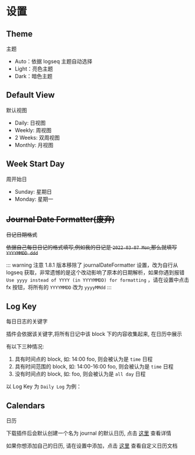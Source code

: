 # 设置

## Theme
主题
- Auto：依据 logseq 主题自动选择
- Light：亮色主题
- Dark：暗色主题
<!-- TODO: 暗色与亮色截图 -->

## Default View
默认视图
- Daily: 日视图
- Weekly: 周视图
- 2 Weeks: 双周视图
- Monthly: 月视图
<!-- TODO: 截图 -->

## Week Start Day
周开始日
- Sunday: 星期日
- Monday: 星期一

## ~~Journal Date Formatter(废弃)~~
~~日记日期格式~~

~~依据自己每日日记的格式填写,例如我的日记是 `2022-03-07 Mon`,那么就填写 `YYYYMMDD ddd`~~

::: warning 注意
1.8.1 版本移除了 journalDateFormatter 设置，改为自行从 logseq 获取，非常遗憾的是这个改动影响了原本的日期解析，如果你遇到报错 `Use yyyy instead of YYYY (in YYYYMMDD) for formatting` ，请在设置中点击 fx 按钮，将所有的 `YYYYMMDD` 改为 `yyyyMMdd`
:::

## Log Key
每日日志的关键字

插件会依据该关键字,将所有日记中该 block 下的内容收集起来, 在日历中展示

有以下三种情况:
1. 具有时间点的 block, 如: 14:00 foo, 则会被认为是 `time` 日程
3. 具有时间范围的 block, 如: 14:00-16:00 foo, 则会被认为是 `time` 日程
2. 没有时间点的 block, 如: foo, 则会被认为是 `all day` 日程

以 Log Key 为 `Daily Log` 为例：
<!-- TODO: 截图 -->

## Calendars
日历

下载插件后会默认创建一个名为 journal 的默认日历, 点击 [这里](/zh/event/journal) 查看详情

如果你想添加自己的日历, 请在设置中添加，点击 [这里](/zh/calendar) 查看自定义日历文档
